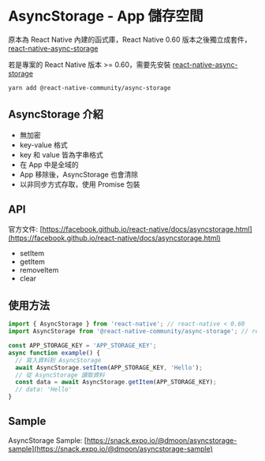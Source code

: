 # AsyncStorage - App 儲存空間

原本為 React Native 內建的函式庫，React Native 0.60 版本之後獨立成套件，[react-native-async-storage](https://github.com/react-native-community/async-storage)

若是專案的 React Native 版本 >= 0.60，需要先安裝 [react-native-async-storage](https://github.com/react-native-community/async-storage)

```bash
yarn add @react-native-community/async-storage
```

## AsyncStorage 介紹

- 無加密
- key-value 格式
- key 和 value 皆為字串格式
- 在 App 中是全域的
- App 移除後，AsyncStorage 也會清除
- 以非同步方式存取，使用 Promise 包裝

## API

官方文件: [https://facebook.github.io/react-native/docs/asyncstorage.html](https://facebook.github.io/react-native/docs/asyncstorage.html)

- setItem
- getItem
- removeItem
- clear

## 使用方法

```javascript
import { AsyncStorage } from 'react-native'; // react-native < 0.60
import AsyncStorage from '@react-native-community/async-storage'; // react-native >= 0.60

const APP_STORAGE_KEY = 'APP_STORAGE_KEY';
async function example() {
  // 寫入資料到 AsyncStorage
  await AsyncStorage.setItem(APP_STORAGE_KEY, 'Hello');
  // 從 AsyncStorage 讀取資料
  const data = await AsyncStorage.getItem(APP_STORAGE_KEY);
  // data: 'Hello'
}
```

## Sample

AsyncStorage Sample: [https://snack.expo.io/@dmoon/asyncstorage-sample](https://snack.expo.io/@dmoon/asyncstorage-sample)

